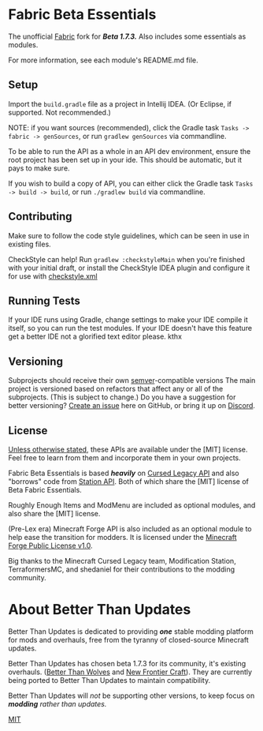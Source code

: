 # Fabric Beta Essentials

The unofficial [Fabric](https://fabricmc.net/) fork for ***Beta 1.7.3.***
Also includes some essentials as modules.

For more information, see each module's README.md file.

## Setup
Import the `build.gradle` file as a project in Intellij IDEA. (Or Eclipse, if supported. Not recommended.)

NOTE: if you want sources (recommended), click the Gradle task `Tasks -> fabric -> genSources`,
or run `gradlew genSources` via commandline.

To be able to run the API as a whole in an API dev environment, ensure the root project has been set up in your ide. This should be automatic, but it pays to make sure.

If you wish to build a copy of API, you can either click the Gradle task `Tasks -> build -> build`,
or run `./gradlew build` via commandline.

## Contributing

Make sure to follow the code style guidelines, which can be seen in use in existing files.

CheckStyle can help! Run `gradlew :checkstyleMain` when you're finished with your initial draft,
or install the CheckStyle IDEA plugin and configure it for use with [checkstyle.xml](./config/checkstyle/checkstyle.xml)

## Running Tests

If your IDE runs using Gradle, change settings to make your IDE compile it itself, so you can run the test modules.
If your IDE doesn't have this feature get a better IDE not a glorified text editor please. kthx

## Versioning

Subprojects should receive their own [semver](https://semver.org)-compatible versions
The main project is versioned based on refactors that affect any or all of the subprojects. (This is subject to change.)
Do you have a suggestion for better versioning? [Create an issue](https://github.com/Better-Than-Updates-MC/API)
here on GitHub, or bring it up on [Discord](https://halotroop.com/Discord.html).

## License

[Unless otherwise stated](./beta-forge-hooks/LICENSE), these APIs are available under the [MIT] license.
Feel free to learn from them and incorporate them in your own projects.

Fabric Beta Essentials is based ***heavily*** on [Cursed Legacy API] and also "borrows" code from [Station API].
Both of which share the [MIT] license of Beta Fabric Essentials.

Roughly Enough Items and ModMenu are included as optional modules, and also share the [MIT] license.

(Pre-Lex era) Minecraft Forge API is also included as an optional module to help ease the transition for modders.
It is licensed under the [Minecraft Forge Public License v1.0](./beta-forge-hooks/LICENSE).

Big thanks to the Minecraft Cursed Legacy team, Modification Station, TerraformersMC, and shedaniel for their
contributions to the modding community.

# About Better Than Updates

Better Than Updates is dedicated to providing ***one*** stable modding platform for mods and overhauls,
free from the tyranny of closed-source Minecraft updates.

Better Than Updates has chosen beta 1.7.3 for its community, it's existing overhauls.
([Better Than Wolves] and [New Frontier Craft]). They are currently being ported to Better Than Updates to maintain
compatibility.

Better Than Updates will *not* be supporting other versions, to keep focus on ***modding*** *rather than updates.*

[Better Than Wolves]:(https://sargunster.com/btw/index.php)
[New Frontier Craft]:(https://newfrontiercraft.net)
[Cursed Legacy API]:(https://github.com/minecraft-cursed-legacy/Cursed-Legacy-API)
[Station API]:(https://github.com/ModificationStation/StationAPI)

[MIT](./LICENSE)